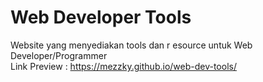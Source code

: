 # Web Developer Tools
Website yang menyediakan tools dan r esource untuk Web Developer/Programmer <br>
Link Preview : https://mezzky.github.io/web-dev-tools/
